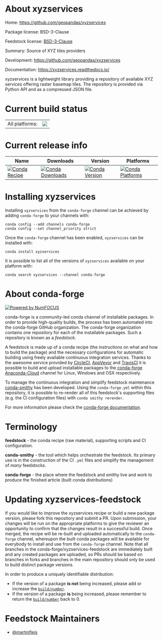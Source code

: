 About xyzservices
=================

Home: https://github.com/geopandas/xyzservices

Package license: BSD-3-Clause

Feedstock license: [BSD-3-Clause](https://github.com/conda-forge/xyzservices-feedstock/blob/master/LICENSE.txt)

Summary: Source of XYZ tiles providers

Development: https://github.com/geopandas/xyzservices

Documentation: https://xyzservices.readthedocs.io/

xyzservices is a lightweight library providing a repository of available XYZ
services offering raster basemap tiles. The repository is provided via
Python API and as a compressed JSON file.


Current build status
====================


<table><tr><td>All platforms:</td>
    <td>
      <a href="https://dev.azure.com/conda-forge/feedstock-builds/_build/latest?definitionId=13548&branchName=master">
        <img src="https://dev.azure.com/conda-forge/feedstock-builds/_apis/build/status/xyzservices-feedstock?branchName=master">
      </a>
    </td>
  </tr>
</table>

Current release info
====================

| Name | Downloads | Version | Platforms |
| --- | --- | --- | --- |
| [![Conda Recipe](https://img.shields.io/badge/recipe-xyzservices-green.svg)](https://anaconda.org/conda-forge/xyzservices) | [![Conda Downloads](https://img.shields.io/conda/dn/conda-forge/xyzservices.svg)](https://anaconda.org/conda-forge/xyzservices) | [![Conda Version](https://img.shields.io/conda/vn/conda-forge/xyzservices.svg)](https://anaconda.org/conda-forge/xyzservices) | [![Conda Platforms](https://img.shields.io/conda/pn/conda-forge/xyzservices.svg)](https://anaconda.org/conda-forge/xyzservices) |

Installing xyzservices
======================

Installing `xyzservices` from the `conda-forge` channel can be achieved by adding `conda-forge` to your channels with:

```
conda config --add channels conda-forge
conda config --set channel_priority strict
```

Once the `conda-forge` channel has been enabled, `xyzservices` can be installed with:

```
conda install xyzservices
```

It is possible to list all of the versions of `xyzservices` available on your platform with:

```
conda search xyzservices --channel conda-forge
```


About conda-forge
=================

[![Powered by
NumFOCUS](https://img.shields.io/badge/powered%20by-NumFOCUS-orange.svg?style=flat&colorA=E1523D&colorB=007D8A)](https://numfocus.org)

conda-forge is a community-led conda channel of installable packages.
In order to provide high-quality builds, the process has been automated into the
conda-forge GitHub organization. The conda-forge organization contains one repository
for each of the installable packages. Such a repository is known as a *feedstock*.

A feedstock is made up of a conda recipe (the instructions on what and how to build
the package) and the necessary configurations for automatic building using freely
available continuous integration services. Thanks to the awesome service provided by
[CircleCI](https://circleci.com/), [AppVeyor](https://www.appveyor.com/)
and [TravisCI](https://travis-ci.com/) it is possible to build and upload installable
packages to the [conda-forge](https://anaconda.org/conda-forge)
[Anaconda-Cloud](https://anaconda.org/) channel for Linux, Windows and OSX respectively.

To manage the continuous integration and simplify feedstock maintenance
[conda-smithy](https://github.com/conda-forge/conda-smithy) has been developed.
Using the ``conda-forge.yml`` within this repository, it is possible to re-render all of
this feedstock's supporting files (e.g. the CI configuration files) with ``conda smithy rerender``.

For more information please check the [conda-forge documentation](https://conda-forge.org/docs/).

Terminology
===========

**feedstock** - the conda recipe (raw material), supporting scripts and CI configuration.

**conda-smithy** - the tool which helps orchestrate the feedstock.
                   Its primary use is in the construction of the CI ``.yml`` files
                   and simplify the management of *many* feedstocks.

**conda-forge** - the place where the feedstock and smithy live and work to
                  produce the finished article (built conda distributions)


Updating xyzservices-feedstock
==============================

If you would like to improve the xyzservices recipe or build a new
package version, please fork this repository and submit a PR. Upon submission,
your changes will be run on the appropriate platforms to give the reviewer an
opportunity to confirm that the changes result in a successful build. Once
merged, the recipe will be re-built and uploaded automatically to the
`conda-forge` channel, whereupon the built conda packages will be available for
everybody to install and use from the `conda-forge` channel.
Note that all branches in the conda-forge/xyzservices-feedstock are
immediately built and any created packages are uploaded, so PRs should be based
on branches in forks and branches in the main repository should only be used to
build distinct package versions.

In order to produce a uniquely identifiable distribution:
 * If the version of a package **is not** being increased, please add or increase
   the [``build/number``](https://docs.conda.io/projects/conda-build/en/latest/resources/define-metadata.html#build-number-and-string).
 * If the version of a package **is** being increased, please remember to return
   the [``build/number``](https://docs.conda.io/projects/conda-build/en/latest/resources/define-metadata.html#build-number-and-string)
   back to 0.

Feedstock Maintainers
=====================

* [@martinfleis](https://github.com/martinfleis/)

